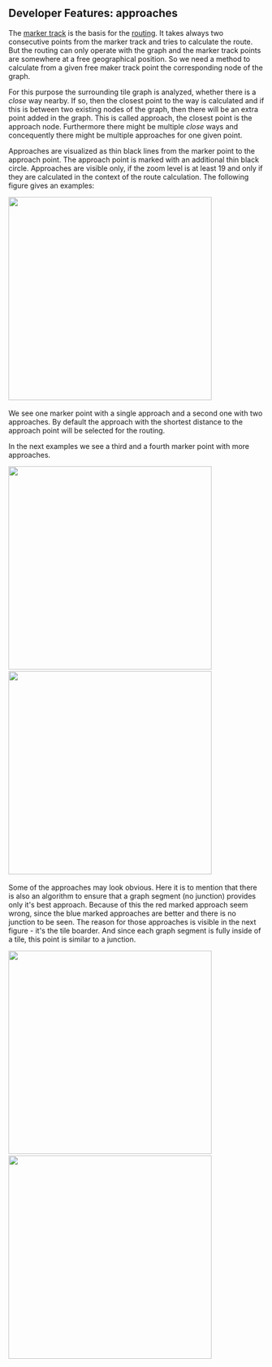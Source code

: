 ## Developer Features: approaches

The [marker track](../../MainTrackFeatures/MarkerTrack/markertrack.md) is the basis for the 
[routing](../../MainTrackFeatures/Routing/routing.md). It takes always two
consecutive points from the marker track and tries to calculate the route. 
But the routing can only operate with the graph and the marker track points are somewhere at a 
free geographical position. So we need a method to calculate from a given free maker track point
the corresponding node of the graph.

For this purpose the surrounding tile graph is analyzed, whether there is a *close* way nearby.
If so, then the closest point to the way is calculated and if this is between two existing nodes of the graph,
then there will be an extra point added in the graph. This is called approach, the closest point is the approach node.
Furthermore there might be multiple *close* ways and concequently there might be multiple approaches for one given point.

Approaches are visualized as thin black lines from the marker point to the approach point. The approach point is marked with an
additional thin black circle. Approaches are visible only, if the zoom level is at least 19 and only if they are calculated 
in the context of the route calculation. The following figure gives an examples:
 
<img src="./approach1.png" width="400" />&nbsp;

We see one marker point with a single approach and a second one with two approaches. By default the approach with the shortest distance
to the approach point will be selected for the routing. 

In the next examples we see a third and a fourth marker point with more approaches. 
 
<img src="./approach2.png" width="400" />&nbsp;
<img src="./approach3.png" width="400" />&nbsp;

Some of the approaches may look obvious. Here it is to mention that there is also an algorithm to 
ensure that a graph segment (no junction) provides only it's best approach. Because of this the 
red marked approach seem wrong, since the blue marked approaches
are better and there is no junction to be seen. The reason for those approaches is visible in the next figure - it's the tile boarder.
And since each graph segment is fully inside of a tile, this point is similar to  a junction. 

<img src="./approach3a.png" width="400" />&nbsp;
<img src="./approach4.png" width="400" />&nbsp;

